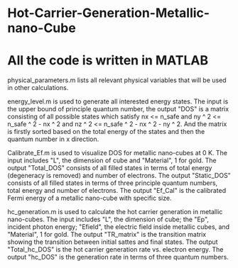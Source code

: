 # Hot-Carrier-Generation-Metallic-nano-Cube
# All the code is written in MATLAB

physical_parameters.m lists all relevant physical variables that will be used in other calculations. 

energy_level.m is used to generate all interested energy states. The input is the upper bound of principle quantum number, the output "DOS" is a matrix consisting of all possible states which satisfy nx <= n_safe and ny ^ 2 <= n_safe ^ 2 - nx ^ 2 and nz ^ 2 <= n_safe ^ 2 - nx ^ 2 - ny ^ 2. And the matrix is firstly sorted based on the total energy of the states and then the quantum number in x direction.

Calibrate_Ef.m is used to visualize DOS for metallic nano-cubes at 0 K. The input includes "L", the dimension of cube and "Material", 1 for gold. The output "Total_DOS" consists of all filled states in terms of total energy (degeneracy is removed) and number of electrons. The output "Static_DOS" consists of all filled states in terms of three principle quantum numbers, total energy and number of electrons. The output "Ef_Cal" is the calibrated Fermi energy of a metallic nano-cube with specific size.

hc_generation.m is used to calculate the hot carrier generation in metallic nano-cubes. The input includes "L", the dimension of cube; the "Ep", incident photon energy; "Efield", the electric field inside metallic cubes, and "Material", 1 for gold. The output "TR_matrix" is the transition matrix showing the transition between initial sattes and final states. The output "Total_hc_DOS" is the hot carrier generation rate vs. electron energy. The output "hc_DOS" is the generation rate in terms of three quantum numbers.
